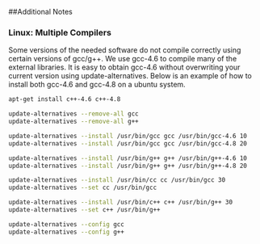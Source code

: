 ##Additional Notes

### Linux: Multiple Compilers


Some versions of the needed software do not compile correctly using certain
versions of gcc/g++.  We use gcc-4.6 to compile many of the external libraries.
It is easy to obtain gcc-4.6 without overwriting your current version using
update-alternatives.  Below is an example of how to install both gcc-4.6 and
gcc-4.8 on a ubuntu system.

````bash
apt-get install c++-4.6 c++-4.8

update-alternatives --remove-all gcc
update-alternatives --remove-all g++

update-alternatives --install /usr/bin/gcc gcc /usr/bin/gcc-4.6 10
update-alternatives --install /usr/bin/gcc gcc /usr/bin/gcc-4.8 20

update-alternatives --install /usr/bin/g++ g++ /usr/bin/g++-4.6 10
update-alternatives --install /usr/bin/g++ g++ /usr/bin/g++-4.8 20

update-alternatives --install /usr/bin/cc cc /usr/bin/gcc 30
update-alternatives --set cc /usr/bin/gcc

update-alternatives --install /usr/bin/c++ c++ /usr/bin/g++ 30
update-alternatives --set c++ /usr/bin/g++

update-alternatives --config gcc
update-alternatives --config g++
````

<br>
<br>
<br>
<br>
